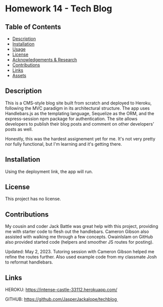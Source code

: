 # Homework 14 - Tech Blog

## Table of Contents
- [Description](#description)
- [Installation](#installation)
- [Usage](#usage)
- [License](#license)
- [Acknowledgements & Research](#acknowledgements--research)
- [Contributions](#contributions)
- [Links](#links)
- [Assets](#assets)

## Description

This is a CMS-style blog site built from scratch and deployed to Heroku, following the MVC paradigm in its architectural structure. The app uses Handlebars.js as the templating language, Sequelize as the ORM, and the express-session npm package for authentication. The site allows developers to publish their blog posts and comment on other developers’ posts as well.

Honestly, this was the hardest assignement yet for me. It's not very pretty nor fully functional, but I'm learning and it's getting there. 

## Installation

Using the deployment link, the app will run.

## License

This project has no license.

## Contributions

My cousin and coder Jack Battle was great help with this project, providing me with starter code to flesh out the handlebars. Cameron Gibson also assisted with walking me through a few concepts. OwainIslam on GitHub also provided started code (helpers and smoother JS routes for posting). 

Updated: May 2, 2023. Tutoring session with Cameron Gibson helped me refine the routes further. Also used example code from my classmate Josh to reformat handlebars.

## Links

HEROKU: https://intense-castle-33112.herokuapp.com/

GITHUB: https://github.com/JasperJackalope/techblog 
